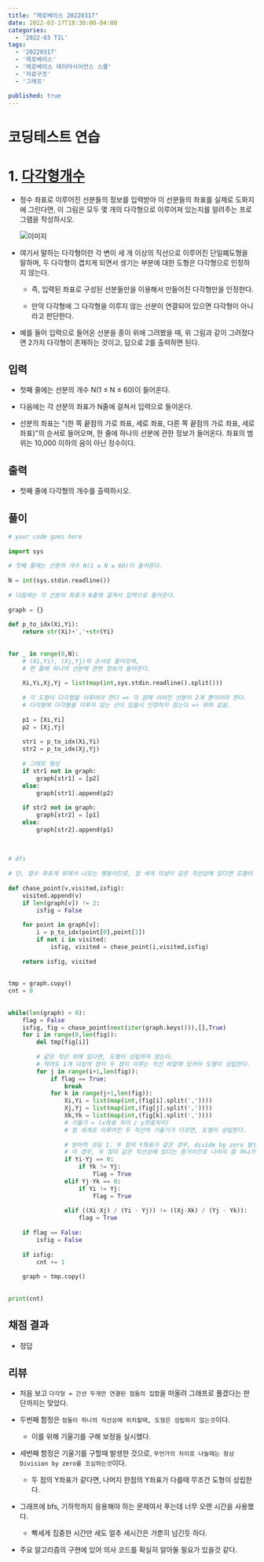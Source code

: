 ```yaml
---
title: "제로베이스 20220317"
date: 2022-03-17T18:30:00-04:00
categories:
  - '2022-03 TIL'
tags:
  - '20220317'
  - '제로베이스'
  - '제로베이스 데이터사이언스 스쿨'
  - '자료구조'
  - '그래프'

published: true
---
```


# 코딩테스트 연습

# 1. [다각형개수](https://www.acmicpc.net/problem/2019)

* 정수 좌표로 이루어진 선분들의 정보를 입력받아 이 선분들의 좌표를 실제로 도화지에 그린다면, 이 그림은 모두 몇 개의 다각형으로 이루어져 있는지를 알려주는 프로그램을 작성하시오.

	![이미지](https://www.acmicpc.net/JudgeOnline/upload/201007/polu.png)

* 여기서 말하는 다각형이란 각 변이 세 개 이상의 직선으로 이루어진 단일폐도형을 말하며, 두 다각형이 겹치게 되면서 생기는 부분에 대한 도형은 다각형으로 인정하지 않는다.
	* 즉, 입력된 좌표로 구성된 선분들만을 이용해서 만들어진 다각형만을 인정한다.

	* 만약 다각형에 그 다각형을 이루지 않는 선분이 연결되어 있으면 다각형이 아니라고 판단한다.

* 예를 들어 입력으로 들어온 선분을 종이 위에 그려봤을 때, 위 그림과 같이 그려졌다면 2가지 다각형이 존재하는 것이고, 답으로 2를 출력하면 된다.

## 입력

* 첫째 줄에는 선분의 개수 N(1 ≤ N ≤ 60)이 들어온다. 

* 다음에는 각 선분의 좌표가 N줄에 걸쳐서 입력으로 들어온다.

* 선분의 좌표는 "(한 쪽 끝점의 가로 좌표, 세로 좌표, 다른 쪽 끝점의 가로 좌표, 세로 좌표)"의 순서로 들어오며, 한 줄에 하나의 선분에 관한 정보가 들어온다. 좌표의 범위는 10,000 이하의 음이 아닌 정수이다.

## 출력

* 첫째 줄에 다각형의 개수를 출력하시오.

## 풀이

```py
# your code goes here
 
import sys
 
# 첫째 줄에는 선분의 개수 N(1 ≤ N ≤ 60)이 들어온다.
 
N = int(sys.stdin.readline())
 
# 다음에는 각 선분의 좌표가 N줄에 걸쳐서 입력으로 들어온다. 
 
graph = {} 
 
def p_to_idx(Xi,Yi):
	return str(Xi)+','+str(Yi)
 
 
for _ in range(0,N):
	# (Xi,Yi), (Xj,Yj)의 순서로 들어오며,
	# 한 줄에 하나의 선분에 관한 정보가 들어온다. 
 
	Xi,Yi,Xj,Yj = list(map(int,sys.stdin.readline().split()))
 
	# 각 도형이 다각형을 이루어야 한다 => 각 점에 이어진 선분이 2개 뿐이어야 한다.
	# 다각형에 다각형을 이루지 않는 선이 있을시 인정하지 않는다 => 위와 같음.
 
	p1 = [Xi,Yi]
	p2 = [Xj,Yj]
 
	str1 = p_to_idx(Xi,Yi)
	str2 = p_to_idx(Xj,Yj)
 
	# 그래프 형성
	if str1 not in graph:
		graph[str1] = [p2]
	else:
		graph[str1].append(p2)
 
	if str2 not in graph:
		graph[str2] = [p1]
	else:
		graph[str2].append(p1)
 
 
 
# dfs
 
# 단, 정수 좌표계 위에서 나오는 행동이므로, 점 세개 이상이 같은 직선상에 있다면 도형이 될수 없음
 
def chase_point(v,visited,isfig):
	visited.append(v)
	if len(graph[v]) != 2:
		isfig = False
 
	for point in graph[v]:
		i = p_to_idx(point[0],point[1])
		if not i in visited:
			isfig, visited = chase_point(i,visited,isfig)
 
	return isfig, visited	
 
 
tmp = graph.copy()
cnt = 0
 
 
while(len(graph) > 0):
	flag = False
	isfig, fig = chase_point(next(iter(graph.keys())),[],True)
	for i in range(0,len(fig)):
		del tmp[fig[i]]
 
		# 같은 직선 위에 있다면, 도형이 성립하지 않는다.
		# 적어도 1개 이상의 점이 두 점이 이루는 직선 바깥에 있어야 도형이 성립한다.
		for j in range(i+1,len(fig)):
			if flag == True:
				break
			for k in range(j+1,len(fig)):
				Xi,Yi = list(map(int,(fig[i].split(','))))
				Xj,Yj = list(map(int,(fig[j].split(','))))
				Xk,Yk = list(map(int,(fig[k].split(','))))
				# 기울기 = (x좌표 차이 / y좌표차이)
				# 점 세개로 이루어진 두 직선의 기울기가 다르면, 도형이 성립한다.
 
				# 방어적 코딩 1. 두 점의 Y좌표가 같은 경우, divide by zero 발생.
				# 이 경우, 두 점이 같은 직선상에 있다는 증거이므로 나머지 점 하나가 다르면 무조건 도형 성립. 
				if Yi-Yj == 0:
					if Yk != Yj:
						flag = True
				elif Yj-Yk == 0:
					if Yi != Yj:
						flag = True
 
				elif ((Xi-Xj) / (Yi - Yj)) != ((Xj-Xk) / (Yj - Yk)):
					flag = True
 
	if flag == False:
		isfig = False
 
	if isfig:
		cnt += 1
 
	graph = tmp.copy()
 
 
print(cnt)
```

## 채점 결과

* 정답

## 리뷰

* 처음 보고 ```다각형 = 간선 두개만 연결된 점들의 집합```을 떠올려 그래프로 풀겠다는 판단까지는 맞았다.

* 두번째 함정은 ```점들이 하나의 직선상에 위치할때, 도형은 성립하지 않는것```이다.

	* 이를 위해 기울기를 구해 보정을 실시했다.

* 세번째 함정은 기울기를 구할때 발생한 것으로, ```무언가의 차이로 나눌때는 항상 Division by zero를 조심하는것```이다.

	* 두 점의 Y좌표가 같다면, 나머지 한점의 Y좌표가 다를때 무조건 도형이 성립한다.


* 그래프에 bfs, 기하학까지 응용해야 하는 문제여서 푸는데 너무 오랜 시간을 사용했다.
	* 빡세게 집중한 시간만 세도 얼추 세시간은 가뿐히 넘긴듯 하다.

* 주요 알고리즘의 구현에 있어 의사 코드를 확실히 알아둘 필요가 있을것 같다.



